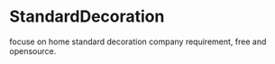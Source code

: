 StandardDecoration
==================

focuse on home standard decoration company requirement, free and opensource.
